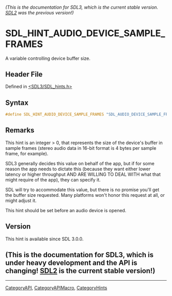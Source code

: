 ###### (This is the documentation for SDL3, which is the current stable version. [SDL2](https://wiki.libsdl.org/SDL2/) was the previous version!)
# SDL_HINT_AUDIO_DEVICE_SAMPLE_FRAMES

A variable controlling device buffer size.

## Header File

Defined in [<SDL3/SDL_hints.h>](https://github.com/libsdl-org/SDL/blob/main/include/SDL3/SDL_hints.h)

## Syntax

```c
#define SDL_HINT_AUDIO_DEVICE_SAMPLE_FRAMES "SDL_AUDIO_DEVICE_SAMPLE_FRAMES"
```

## Remarks

This hint is an integer > 0, that represents the size of the device's
buffer in sample frames (stereo audio data in 16-bit format is 4 bytes per
sample frame, for example).

SDL3 generally decides this value on behalf of the app, but if for some
reason the app needs to dictate this (because they want either lower
latency or higher throughput AND ARE WILLING TO DEAL WITH what that might
require of the app), they can specify it.

SDL will try to accommodate this value, but there is no promise you'll get
the buffer size requested. Many platforms won't honor this request at all,
or might adjust it.

This hint should be set before an audio device is opened.

## Version

This hint is available since SDL 3.0.0.

## (This is the documentation for SDL3, which is under heavy development and the API is changing! [SDL2](https://wiki.libsdl.org/SDL2/) is the current stable version!)



----
[CategoryAPI](CategoryAPI), [CategoryAPIMacro](CategoryAPIMacro), [CategoryHints](CategoryHints)

